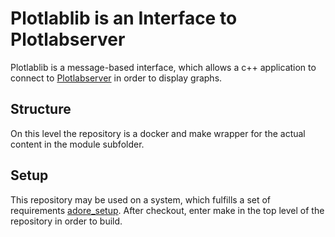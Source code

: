 
<!--
********************************************************************************
* Copyright (C) 2017-2022 German Aerospace Center (DLR). 
* Eclipse ADORe, Automated Driving Open Research https://eclipse.org/adore
*
* This program and the accompanying materials are made available under the 
* terms of the Eclipse Public License 2.0 which is available at
* http://www.eclipse.org/legal/epl-2.0.
*
* SPDX-License-Identifier: EPL-2.0 
*
* Contributors: 
*   Daniel Heß 
********************************************************************************
-->
# Plotlablib is an Interface to Plotlabserver
Plotlablib is a message-based interface, which allows a c++ application to connect to [Plotlabserver](https://github.com/dlr-ts/plotlabserver) in order to display graphs.

## Structure
On this level the repository is a docker and make wrapper for the actual content in the module subfolder.

## Setup
This repository may be used on a system, which fulfills a set of requirements [adore_setup](https://github.com/dlr-ts/adore_setup).
After checkout, enter make in the top level of the repository in order to build.
